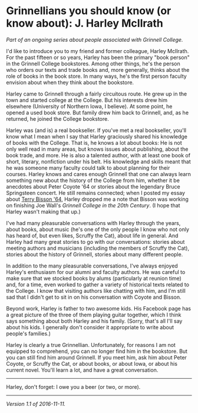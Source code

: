 Grinnellians you should know (or know about): J. Harley McIlrath
================================================================

*Part of an ongoing series about people associated with Grinnell College.*

I'd like to introduce you to my friend and former colleague, Harley
McIlrath.  For the past fifteen or so years, Harley has been the
primary "book person" in the Grinnell College bookstores.  Among
other things, he's the person who orders our texts and trade books
and, more generally, thinks about the role of books in the book
store.  In many ways, he's the first person faculty envision about
when they think about the bookstore.

Harley came to Grinnell through a fairly circuitous route.  He grew
up in the town and started college at the College.  But his interests drew
him elsewhere (University of Northern Iowa, I believe).  At some point,
he opened a used book store.  But family drew him back to Grinnell,
and, as he returned, he joined the College bookstore.

Harley was (and is) a real bookseller.  If you've met a real
bookseller, you'll know what I mean when I say that Harley graciously
shared his knowledge of books with the College.  That is, he knows
a lot about books: He is not only well read in many areas, but
knows issues about publishing, about the book trade, and more.  He
is also a talented author, with at least one book of short, literary,
nonfiction under his belt.  His knowledge and skills meant that he
was someone many faculty could talk to about planning for their
courses.  Harley knows and cares enough Grinnell that one can
always learn something new about the history of the College from
him, whether it be anecdotes about Peter Coyote '64 or stories about
the legendary Bruce Springsteen concert.  He still remains connected;
when I posted my essay about [Terry Bisson '64](terry-bisson.html),
Harley dropped me a note that Bisson was working on finishing
Joe Wall's _Grinnell College in the 20th Century_.  (I hope that
Harley wasn't making that up.)

I've had many pleasurable conversations with Harley through the years,
about books, about music (he's one of the only people I know who not only
has heard of, but even likes, Scruffy the Cat), about life in general.
And Harley had many great stories to go with our conversations: stories
about meeting authors and musicians (including the members of Scruffy
the Cat), stories about the history of Grinnell, stories about many
different people.

In addition to the many pleasurable conversations, I've always enjoyed
Harley's enthusiasm for our alumni and faculty authors.  He was careful to
make sure that we stocked books by alums (particularly at reunion time)
and, for a time, even worked to gather a variety of historical texts
related to the College.  I know that visiting authors like chatting with
him, and I'm still sad that I didn't get to sit in on his conversation
with Coyote and Bisson.

Beyond work, Harley is father to two awesome kids.  His Facebook page
has a great picture of the three of them playing guitar together, which
I think says something about both Harley and his family.  (Sorry, that's
all I'll say about his kids.  I generally don't consider it appropriate
to write about people's families.)

Harley is clearly a true Grinnellian.  Unfortunately, for reasons I am
not equipped to comprehend, you can no longer find him in the bookstore.
But you can still find him around Grinnell.  If you meet him, ask him
about Peter Coyote, or Scruffy the Cat, or about books, or about Iowa,
or about his current novel.  You'll learn a lot, and have a great
conversation.

---

Harley, don't forget: I owe you a beer (or two, or more).

---

*Version 1.1 of 2016-11-11.*
